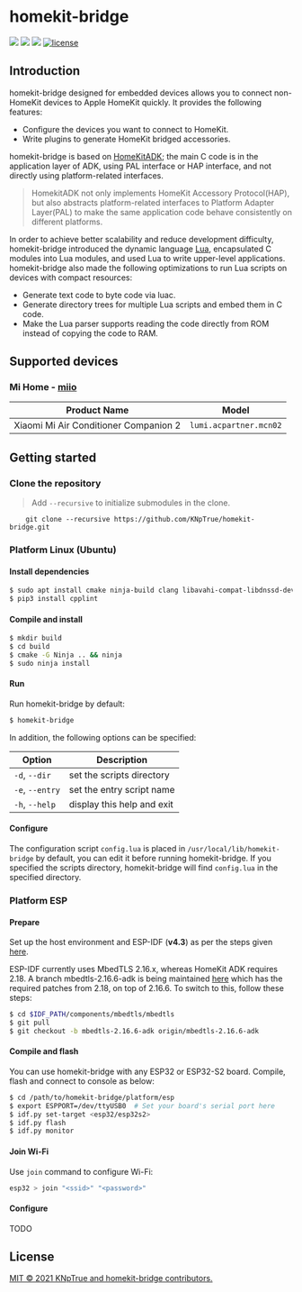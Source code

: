 # homekit-bridge

![](https://img.shields.io/badge/language-c|lua-orange.svg)
![](https://img.shields.io/badge/platform-linux-lightgrey.svg)
![](https://img.shields.io/badge/platform-esp-lightgrey.svg)
[![license](https://img.shields.io/github/license/KNpTrue/homekit-bridge)](LICENSE)

## Introduction

homekit-bridge designed for embedded devices allows you to connect non-HomeKit devices to Apple HomeKit quickly. It provides the following features:

- Configure the devices you want to connect to HomeKit.
- Write plugins to generate HomeKit bridged accessories.

homekit-bridge is based on [HomeKitADK](https://github.com/apple/HomeKitADK); the main C code is in the application layer of ADK, using PAL interface or HAP interface, and not directly using platform-related interfaces.
>HomekitADK not only implements HomeKit Accessory Protocol(HAP), but also abstracts platform-related interfaces to Platform Adapter Layer(PAL) to make the same application code behave consistently on different platforms.

In order to achieve better scalability and reduce development difficulty, homekit-bridge introduced the dynamic language [Lua](https://www.lua.org), encapsulated C modules into Lua modules, and used Lua to write upper-level applications. homekit-bridge also made the following optimizations to run Lua scripts on devices with compact resources:

- Generate text code to byte code via luac.
- Generate directory trees for multiple Lua scripts and embed them in C code.
- Make the Lua parser supports reading the code directly from ROM instead of copying the code to RAM.

## Supported devices

### Mi Home - [miio](plugins/miio/README.md)
Product Name | Model
-|-
Xiaomi Mi Air Conditioner Companion 2 | `lumi.acpartner.mcn02`

## Getting started

### Clone the repository
> Add `--recursive` to initialize submodules in the clone.
```
    git clone --recursive https://github.com/KNpTrue/homekit-bridge.git
```

### Platform Linux (Ubuntu)

#### Install dependencies

```bash
$ sudo apt install cmake ninja-build clang libavahi-compat-libdnssd-dev libssl-dev python3-pip
$ pip3 install cpplint
```

#### Compile and install

```bash
$ mkdir build
$ cd build
$ cmake -G Ninja .. && ninja
$ sudo ninja install
```

#### Run

Run homekit-bridge by default:

```bash
$ homekit-bridge
```

In addition, the following options can be specified:

Option | Description
-|-
`-d`, `--dir` | set the scripts directory
`-e`, `--entry` | set the entry script name
`-h`, `--help` | display this help and exit

#### Configure

The configuration script `config.lua` is placed in `/usr/local/lib/homekit-bridge` by default, you can edit it before running homekit-bridge. If you specified the scripts directory, homekit-bridge will find `config.lua` in the specified directory.

### Platform ESP

#### Prepare

Set up the host environment and ESP-IDF (**v4.3**) as per the steps given [here](https://docs.espressif.com/projects/esp-idf/en/latest/get-started/index.html).

ESP-IDF currently uses MbedTLS 2.16.x, whereas HomeKit ADK requires 2.18. A branch mbedtls-2.16.6-adk is being maintained [here](https://github.com/espressif/mbedtls/tree/mbedtls-2.16.6-adk) which has the required patches from 2.18, on top of 2.16.6. To switch to this, follow these steps:

```bash
$ cd $IDF_PATH/components/mbedtls/mbedtls
$ git pull
$ git checkout -b mbedtls-2.16.6-adk origin/mbedtls-2.16.6-adk
```

#### Compile and flash

You can use homekit-bridge with any ESP32 or ESP32-S2 board. Compile, flash and connect to console as below:

```bash
$ cd /path/to/homekit-bridge/platform/esp
$ export ESPPORT=/dev/ttyUSB0  # Set your board's serial port here
$ idf.py set-target <esp32/esp32s2>
$ idf.py flash
$ idf.py monitor
```

#### Join Wi-Fi

Use `join` command to configure Wi-Fi:

```bash
esp32 > join "<ssid>" "<password>"
```

#### Configure

TODO

## License

[MIT © 2021 KNpTrue and homekit-bridge contributors.](LICENSE)
